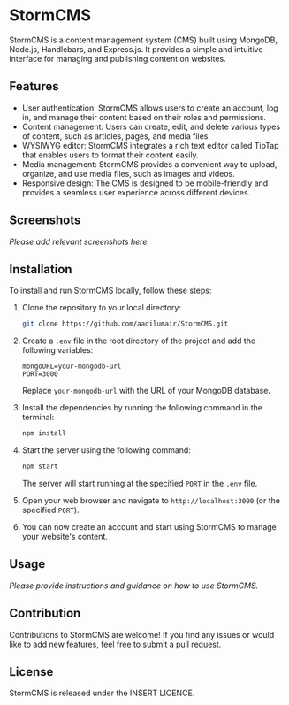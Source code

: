 # StormCMS

StormCMS is a content management system (CMS) built using MongoDB, Node.js, Handlebars, and Express.js. It provides a simple and intuitive interface for managing and publishing content on websites.

## Features

- User authentication: StormCMS allows users to create an account, log in, and manage their content based on their roles and permissions.
- Content management: Users can create, edit, and delete various types of content, such as articles, pages, and media files.
- WYSIWYG editor: StormCMS integrates a rich text editor called TipTap that enables users to format their content easily.
- Media management: StormCMS provides a convenient way to upload, organize, and use media files, such as images and videos.
- Responsive design: The CMS is designed to be mobile-friendly and provides a seamless user experience across different devices.

## Screenshots

*Please add relevant screenshots here.*

## Installation

To install and run StormCMS locally, follow these steps:

1. Clone the repository to your local directory:

   ```bash
   git clone https://github.com/aadilumair/StormCMS.git
   ```

2. Create a `.env` file in the root directory of the project and add the following variables:

   ```plaintext
   mongoURL=your-mongodb-url
   PORT=3000
   ```

   Replace `your-mongodb-url` with the URL of your MongoDB database.

3. Install the dependencies by running the following command in the terminal:

   ```bash
   npm install
   ```

4. Start the server using the following command:

   ```bash
   npm start
   ```

   The server will start running at the specified `PORT` in the `.env` file.

5. Open your web browser and navigate to `http://localhost:3000` (or the specified `PORT`).

6. You can now create an account and start using StormCMS to manage your website's content.

## Usage

*Please provide instructions and guidance on how to use StormCMS.*

## Contribution

Contributions to StormCMS are welcome! If you find any issues or would like to add new features, feel free to submit a pull request.

## License

StormCMS is released under the INSERT LICENCE.

